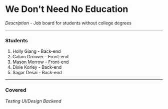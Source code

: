 # We Don't Need No Education

_Description_ - Job board for students without college degrees 

---

### Students
1. Holly Giang - Back-end
2. Calum Groover - Front-end
3. Mason Morrow - Front-end
4. Dixie Korley - Back-end
5. Sagar Desai - Back-end

---

### Covered

_Testing_
_UI/Design_
_Backend_